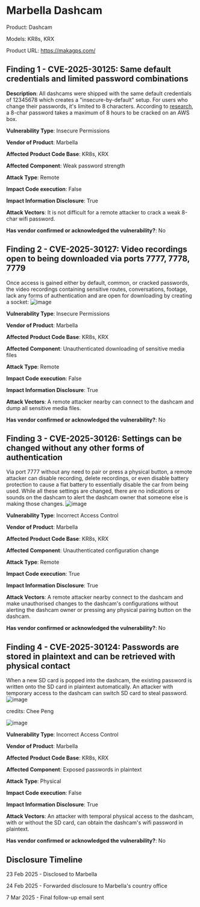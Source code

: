 # Marbella Dashcam

Product: Dashcam

Models: KR8s, KRX

Product URL: https://makagps.com/

## Finding 1 - CVE-2025-30125: Same default credentials and limited password combinations
**Description**: All dashcams were shipped with the same default credentials of 12345678 which creates a "insecure-by-default" setup. For users who change their passwords, it's limited to 8 characters. According to [research](https://www.protiviti.com/sg-en/blogs/6259-8-character-password-still-dead), a 8-char password takes a maximum of 8 hours to be cracked on an AWS box.

**Vulnerability Type**: Insecure Permissions

**Vendor of Product**: Marbella

**Affected Product Code Base**: KR8s, KRX

**Affected Component**: Weak password strength

**Attack Type**: Remote

**Impact Code execution**: False

**Impact Information Disclosure**: True

**Attack Vectors**: It is not difficult for a remote attacker to crack a weak 8-char wifi password.

**Has vendor confirmed or acknowledged the vulnerability?**: No


## Finding 2 - CVE-2025-30127: Video recordings open to being downloaded via ports 7777, 7778, 7779
Once access is gained either by default, common, or cracked passwords, the video recordings containing sensitive routes, conversations, footage, lack any forms of authentication and are open for downloading by creating a socket:
![image](https://github.com/user-attachments/assets/1f5b3387-7c7e-430f-af30-7bbc2014ee7e)

**Vulnerability Type**: Insecure Permissions

**Vendor of Product**: Marbella

**Affected Product Code Base**: KR8s, KRX

**Affected Component**: Unauthenticated downloading of sensitive media files

**Attack Type**: Remote

**Impact Code execution**: False

**Impact Information Disclosure**: True

**Attack Vectors**: A remote attacker nearby can connect to the dashcam and dump all sensitive media files.

**Has vendor confirmed or acknowledged the vulnerability?**: No

## Finding 3 - CVE-2025-30126: Settings can be changed without any other forms of authentication
Via port 7777 without any need to pair or press a physical button, a remote attacker can disable recording, delete recordings, or even disable battery protection to cause a flat battery to essentially disable the car from being used. While all these settings are changed, there are no indications or sounds on the dashcam to alert the dashcam owner that someone else is making those changes. 
![image](https://github.com/user-attachments/assets/fa22d747-31ce-416a-b3e2-f868b3e63e54)

**Vulnerability Type**: Incorrect Access Control

**Vendor of Product**: Marbella

**Affected Product Code Base**: KR8s, KRX

**Affected Component**: Unauthenticated configuration change

**Attack Type**: Remote

**Impact Code execution**: True

**Impact Information Disclosure**: True

**Attack Vectors**: A remote attacker nearby connect to the dashcam and make unauthorised changes to the dashcam's configurations without alerting the dashcam owner or pressing any physical pairing button on the dashcam.

**Has vendor confirmed or acknowledged the vulnerability?**: No

## Finding 4 - CVE-2025-30124: Passwords are stored in plaintext and can be retrieved with physical contact
When a new SD card is popped into the dashcam, the existing password is written onto the SD card in plaintext automatically. An attacker with temporary access to the dashcam can switch SD card to steal password.
![image](https://github.com/user-attachments/assets/eeb6ce65-040e-4ddf-b818-bcee894ddeba)

credits: Chee Peng

![image](https://github.com/user-attachments/assets/65924e4a-9656-49e7-91f4-b598aeccc3bf)

**Vulnerability Type**: Incorrect Access Control

**Vendor of Product**: Marbella

**Affected Product Code Base**: KR8s, KRX

**Affected Component**: Exposed passwords in plaintext

**Attack Type**: Physical

**Impact Code execution**: False

**Impact Information Disclosure**: True

**Attack Vectors**: An attacker with temporal physical access to the dashcam, with or without the SD card, can obtain the dashcam's wifi password in plaintext.

**Has vendor confirmed or acknowledged the vulnerability?**: No


## Disclosure Timeline
23 Feb 2025 - Disclosed to Marbella

24 Feb 2025 - Forwarded disclosure to Marbella's country office

7 Mar 2025 - Final follow-up email sent

